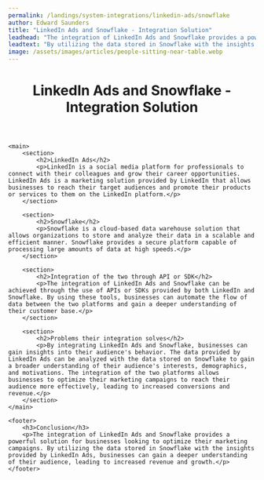 ```yaml
---
permalink: /landings/system-integrations/linkedin-ads/snowflake
author: Edward Saunders
title: "LinkedIn Ads and Snowflake - Integration Solution"
leadhead: "The integration of LinkedIn Ads and Snowflake provides a powerful solution for businesses looking to optimize their marketing campaigns"
leadtext: "By utilizing the data stored in Snowflake with the insights provided by LinkedIn Ads, businesses can gain a deeper understanding of their audience, leading to increased revenue and growth."
image: /assets/images/articles/people-sitting-near-table.webp
---
```

<div class="arttext">	<header>
		<h1>LinkedIn Ads and Snowflake - Integration Solution</h1>
	</header>

	<main>
		<section>
			<h2>LinkedIn Ads</h2>
			<p>LinkedIn is a social media platform for professionals to connect with their colleagues and grow their career opportunities. LinkedIn Ads is a marketing solution provided by LinkedIn that allows businesses to reach their target audiences and promote their products or services to them on the LinkedIn platform.</p>
		</section>

		<section>
			<h2>Snowflake</h2>
			<p>Snowflake is a cloud-based data warehouse solution that allows organizations to store and analyze their data in a scalable and efficient manner. Snowflake provides a secure platform capable of processing large amounts of data at high speeds.</p>
		</section>

		<section>
			<h2>Integration of the two through API or SDK</h2>
			<p>The integration of LinkedIn Ads and Snowflake can be achieved through the use of APIs or SDKs provided by both LinkedIn and Snowflake. By using these tools, businesses can automate the flow of data between the two platforms and gain a deeper understanding of their customer base.</p>
		</section>

		<section>
			<h2>Problems their integration solves</h2>
			<p>By integrating LinkedIn Ads and Snowflake, businesses can gain insights into their audience's behavior. The data provided by LinkedIn Ads can be analyzed with the data stored on Snowflake to gain a broader understanding of their audience's interests, demographics, and motivations. The integration of the two platforms allows businesses to optimize their marketing campaigns to reach their audience more effectively, leading to increased conversions and revenue.</p>
		</section>
	</main>

	<footer>
		<h3>Conclusion</h3>
		<p>The integration of LinkedIn Ads and Snowflake provides a powerful solution for businesses looking to optimize their marketing campaigns. By utilizing the data stored in Snowflake with the insights provided by LinkedIn Ads, businesses can gain a deeper understanding of their audience, leading to increased revenue and growth.</p>
	</footer>
</div>